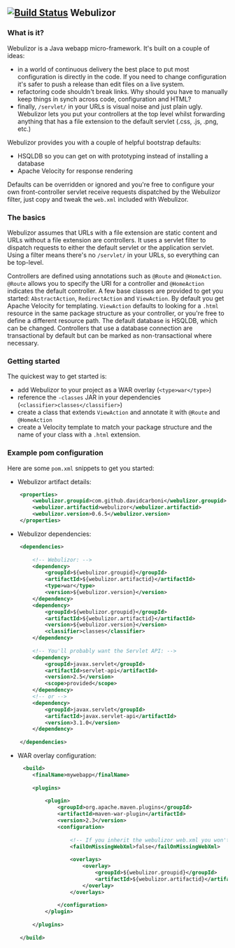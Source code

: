 [![Build Status](https://travis-ci.org/davidcarboni/Webulizor.png?branch=master)](https://travis-ci.org/davidcarboni/Webulizor)
Webulizor
----------


### What is it?

Webulizor is a Java webapp micro-framework. It's built on a couple of ideas:
 * in a world of continuous delivery the best place to put most configuration is directly in the code. If you need to change configuration it's safer to push a release than edit files on a live system.
 * refactoring code shouldn't break links. Why should you have to manually keep things in synch across code, configuration and HTML?
 * finally, `/servlet/` in your URLs is visual noise and just plain ugly. Webulizor lets you put your controllers at the top level whilst forwarding anything that has a file extension to the default servlet (.css, .js, .png, etc.) 

Webulizor provides you with a couple of helpful bootstrap defaults:
 * HSQLDB so you can get on with prototyping instead of installing a database
 * Apache Velocity for response rendering
 
Defaults can be overridden or ignored and you're free to configure your own front-controller servlet receive requests dispatched by the Webulizor filter, just copy and tweak the `web.xml` included with Webulizor. 

### The basics

Webulizor assumes that URLs with a file extension are static content and URLs without a file extension are controllers. It uses a servlet filter to dispatch requests to either the default servlet or the application servlet. Using a filter means there's no `/servlet/` in your URLs, so everything can be top-level.

Controllers are defined using annotations such as `@Route` and `@HomeAction`. `@Route` allows you to specify the URI for a controller and `@HomeAction` indicates the default controller. A few base classes are provided to get you started: `AbstractAction`, `RedirectAction` and `ViewAction`. By default you get Apache Velocity for templating. `ViewAction` defaults to looking for a `.html` resource in the same package structure as your controller, or you're free to define a different resource path. The default database is HSQLDB, which can be changed. Controllers that use a database connection are transactional by default but can be marked as non-transactional where necessary.


### Getting started

The quickest way to get started is:
 * add Webulizor to your project as a WAR overlay (`<type>war</type>`)
 * reference the `-classes` JAR in your dependencies (`<classifier>classes</classifier>`)
 * create a class that extends `ViewAction` and annotate it with `@Route` and `@HomeAction`
 * create a Velocity template to match your package structure and the name of your class with a `.html` extension.


### Example pom configuration

Here are some `pom.xml` snippets to get you started:

 * Webulizor artifact details:
 
```xml
    <properties>
        <webulizor.groupid>com.github.davidcarboni</webulizor.groupid>
        <webulizor.artifactid>webulizor</webulizor.artifactid>
        <webulizor.version>0.6.5</webulizor.version>
    </properties>
```

 * Webulizor dependencies:

```xml
    <dependencies>
    
        <!-- Webulizor: -->
        <dependency>
            <groupId>${webulizor.groupid}</groupId>
            <artifactId>${webulizor.artifactid}</artifactId>
            <type>war</type>
            <version>${webulizor.version}</version>
        </dependency>
        <dependency>
            <groupId>${webulizor.groupid}</groupId>
            <artifactId>${webulizor.artifactid}</artifactId>
            <version>${webulizor.version}</version>
            <classifier>classes</classifier>
        </dependency>
    
        <!-- You'll probably want the Servlet API: -->
        <dependency>
            <groupId>javax.servlet</groupId>
            <artifactId>servlet-api</artifactId>
            <version>2.5</version>
            <scope>provided</scope>
        </dependency>
        <!-- or -->
        <dependency>
            <groupId>javax.servlet</groupId>
            <artifactId>javax.servlet-api</artifactId>
            <version>3.1.0</version>
        </dependency>
            
    </dependencies>
```

 * WAR overlay configuration:

```xml
     <build>
        <finalName>mywebapp</finalName>
        
        <plugins>
            
            <plugin>
                <groupId>org.apache.maven.plugins</groupId>
                <artifactId>maven-war-plugin</artifactId>
                <version>2.3</version>
                <configuration>
                    
                    <!-- If you inherit the webulizor web.xml you won't one: -->
                    <failOnMissingWebXml>false</failOnMissingWebXml>
                    
                    <overlays>
                        <overlay>
                            <groupId>${webulizor.groupid}</groupId>
                            <artifactId>${webulizor.artifactid}</artifactId>
                        </overlay>
                    </overlays>
                    
                </configuration>
            </plugin>
                
        </plugins>
        
    </build>
```
